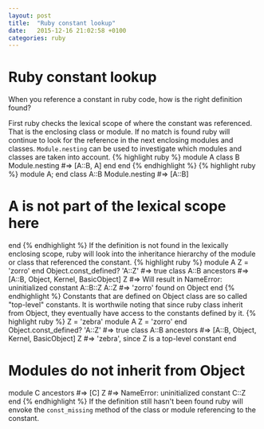 ```yaml
---
layout: post
title:  "Ruby constant lookup"
date:   2015-12-16 21:02:58 +0100
categories: ruby
---
```


# Ruby constant lookup

When you reference a constant in ruby code, how is the right definition found?

First ruby checks the lexical scope of where the constant was referenced. That is the enclosing class or module. If no match is found ruby will continue to look for the reference in the next enclosing modules and classes. <code>Module.nesting</code> can be used to investigate which modules and classes are taken into account.
{% highlight ruby %}
module A
  class B
     Module.nesting #=> [A::B, A]
  end
end
{% endhighlight %}
{% highlight ruby %}
module A; end
class A::B
  Module.nesting #=> [A::B]
  # A is not part of the lexical scope here
end
{% endhighlight %}
If the definition is not found in the lexically enclosing scope, ruby will look into the inheritance hierarchy of the module or class that referenced the constant.
{% highlight ruby %}
module A
  Z = 'zorro'
end
Object.const_defined? 'A::Z' #=> true
class A::B
  ancestors #=> [A::B, Object, Kernel, BasicObject]
  Z #=> Will result in NameError: uninitialized constant A::B::Z
  A::Z #=> 'zorro' found on Object
end
{% endhighlight %}
Constants that are defined on Object class are so called "top-level" constants. It is worthwile noting that since ruby class inherit from Object, they eventually have access to the constants defined by it.
{% highlight ruby %}
Z = 'zebra'
module A
  Z = 'zorro'
end
Object.const_defined? 'A::Z' #=> true
class A::B
  ancestors #=> [A::B, Object, Kernel, BasicObject]
  Z #=> 'zebra', since Z is a top-level constant
end
# Modules do not inherit from Object
module C
  ancestors #=> [C]
  Z #=> NameError: uninitialized constant C::Z
end
{% endhighlight %}
If the definition still hasn't been found ruby will envoke the <code>const_missing</code> method of the class or module referencing to the constant.
